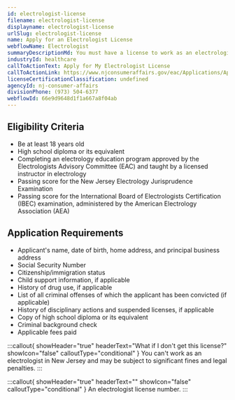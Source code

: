 ```yaml
---
id: electrologist-license
filename: electrologist-license
displayname: electrologist-license
urlSlug: electrologist-license
name: Apply for an Electrologist License
webflowName: Electrologist
summaryDescriptionMd: You must have a license to work as an electrologist in New Jersey.
industryId: healthcare
callToActionText: Apply for My Electrologist License
callToActionLink: https://www.njconsumeraffairs.gov/eac/Applications/Application-for-Licensure-as-an-Electrologist.pdf
licenseCertificationClassification: undefined
agencyId: nj-consumer-affairs
divisionPhone: (973) 504-6377
webflowId: 66e9d9648d1f1a667a8f04ab
---
```


## Eligibility Criteria

- Be at least 18 years old
- High school diploma or its equivalent
- Completing an electrology education program approved by the Electrologists Advisory Committee (EAC) and taught by a licensed instructor in electrology
- Passing score for the New Jersey Electrology Jurisprudence Examination
- Passing score for the International Board of Electrologists Certification (IBEC) examination, administered by the American Electrology Association (AEA)

## Application Requirements

- Applicant's name, date of birth, home address, and principal business address
- Social Security Number
- Citizenship/immigration status
- Child support information, if applicable
- History of drug use, if applicable
- List of all criminal offenses of which the applicant has been convicted (if applicable)
- History of disciplinary actions and suspended licenses, if applicable
- Copy of high school diploma or its equivalent
- Criminal background check
- Applicable fees paid

:::callout{ showHeader="true" headerText="What if I don't get this license?" showIcon="false" calloutType="conditional" }
You can't work as an electrologist in New Jersey and may be subject to significant fines and legal penalties.
:::

:::callout{ showHeader="true" headerText="" showIcon="false" calloutType="conditional" }
An electrologist license number.
:::
